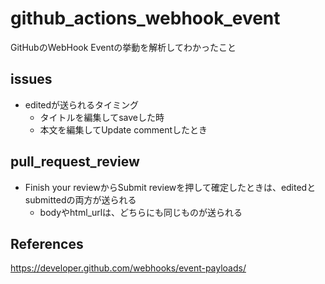 # github_actions_webhook_event

GitHubのWebHook Eventの挙動を解析してわかったこと

## issues
* editedが送られるタイミング
  * タイトルを編集してsaveした時
  * 本文を編集してUpdate commentしたとき
  
## pull_request_review
* Finish your reviewからSubmit reviewを押して確定したときは、editedとsubmittedの両方が送られる
  * bodyやhtml_urlは、どちらにも同じものが送られる


## References

https://developer.github.com/webhooks/event-payloads/
